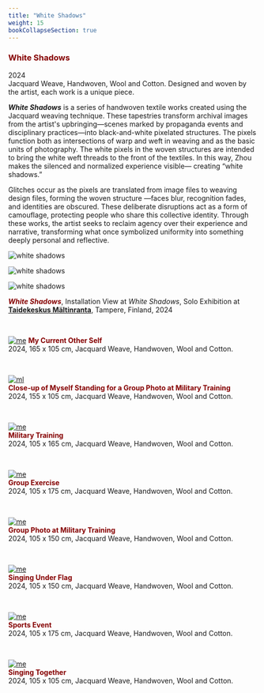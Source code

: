 ```yaml
---
title: "White Shadows"
weight: 15
bookCollapseSection: true
---
```



### **<span style="color: #850000;">White Shadows</span>**

   
2024     
Jacquard Weave, Handwoven, Wool and Cotton. Designed and woven by the artist, each work is a unique piece.

***White Shadows*** is a series of handwoven textile works created using the Jacquard weaving technique. These tapestries transform archival images from the artist's upbringing—scenes marked by propaganda events and disciplinary practices—into black-and-white pixelated structures. The pixels function both as intersections of warp and weft in weaving and as the basic units of photography. The white pixels in the woven structures are intended to bring the white weft threads to the front of the textiles. In this way, Zhou makes the silenced and normalized experience visible— creating “white shadows.”

Glitches occur as the pixels are translated from image files to weaving design files, forming the woven structure —faces blur, recognition fades, and identities are obscured. These deliberate disruptions act as a form of camouflage, protecting people who share this collective identity. Through these works, the artist seeks to reclaim agency over their experience and narrative, transforming what once symbolized uniformity into something deeply personal and reflective.




![white shadows](textile-02.jpg)  


![white shadows](textile-03.jpg)  


![white shadows](textile-04.jpg)     

  


***<span style="color: #850000;">White Shadows</span>***, Installation View at *White Shadows*, Solo Exhibition at [**Taidekeskus Mältinranta**](https://maltinranta.fi/yujie-zhou/), Tampere, Finland, 2024     


<p>&nbsp;</p>


  
  
[![me](me.jpg)](../white_shadows/my_current_self/) 
**<span style="color: #850000;">My Current Other Self </span>**            
2024, 165 x 105 cm, Jacquard Weave, Handwoven, Wool and Cotton. 

 <p>&nbsp;</p>


[![ml](ml-1.jpg)](../white_shadows/close-up-ml/)     
**<span style="color: #850000;">Close-up of Myself Standing for a Group Photo at Military Training </span>**            
2024,  155 x 105 cm, Jacquard Weave, Handwoven, Wool and Cotton. 
 <p>&nbsp;</p>



[![me](shadow-1.jpg)](../white_shadows/shadow/)      
**<span style="color: #850000;">Military Training </span>**            
2024, 105 x 165 cm, Jacquard Weave, Handwoven, Wool and Cotton. 

 <p>&nbsp;</p>


[![me](ex-1.jpg)](../white_shadows/group_exercise/)    
**<span style="color: #850000;">Group Exercise </span>**            
2024, 105 x 175 cm, Jacquard Weave, Handwoven, Wool and Cotton. 

 <p>&nbsp;</p>


[![me](mg-1.jpg)](../white_shadows/group_ml/)   
**<span style="color: #850000;">Group Photo at Military Training </span>**            
2024, 105 x 150 cm, Jacquard Weave, Handwoven, Wool and Cotton. 

 <p>&nbsp;</p>


[![me](flag-1.jpg)](../white_shadows/flag/)       
**<span style="color: #850000;">Singing Under Flag </span>**            
2024, 105 x 150 cm, Jacquard Weave, Handwoven, Wool and Cotton. 

 <p>&nbsp;</p>

[![me](se-1.jpg)](../white_shadows/sport/)          
**<span style="color: #850000;">Sports Event</span>**            
2024, 105 x 175 cm, Jacquard Weave, Handwoven, Wool and Cotton. 

 <p>&nbsp;</p>

[![me](spring-1.jpg)](../white_shadows/spring/)        
**<span style="color: #850000;">Singing Together</span>**            
2024, 105 x 105 cm, Jacquard Weave, Handwoven, Wool and Cotton. 

 <p>&nbsp;</p>